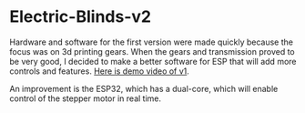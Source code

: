 # Electric-Blinds-v2

Hardware and software for the first version were made quickly because the focus was on 3d printing gears. When the gears and transmission proved to be very good, I decided to make a better software for ESP that will add more controls and features. [Here is demo video of v1](https://www.instagram.com/p/C6BQB3ug1dN/).


An improvement is the ESP32, which has a dual-core, which will enable control of the stepper motor in real time.
